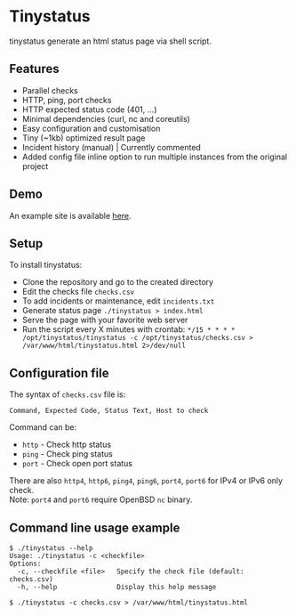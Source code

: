 # Tinystatus

tinystatus generate an html status page via shell script.

## Features

* Parallel checks
* HTTP, ping, port checks
* HTTP expected status code (401, ...)
* Minimal dependencies (curl, nc and coreutils)
* Easy configuration and customisation
* Tiny (~1kb) optimized result page
* Incident history (manual) | Currently commented
* Added config file inline option to run multiple instances from the original project

## Demo

An example site is available [here](https://lab.bdro.fr/tinystatus/).

## Setup

To install tinystatus:

* Clone the repository and go to the created directory
* Edit the checks file `checks.csv`
* To add incidents or maintenance, edit `incidents.txt`
* Generate status page `./tinystatus > index.html`
* Serve the page with your favorite web server
* Run the script every X minutes with crontab: `*/15 * * * * /opt/tinystatus/tinystatus -c /opt/tinystatus/checks.csv > /var/www/html/tinystatus.html 2>/dev/null`

## Configuration file

The syntax of `checks.csv` file is:
```
Command, Expected Code, Status Text, Host to check
```

Command can be:
* `http` - Check http status
* `ping` - Check ping status 
* `port` - Check open port status

There are also `http4`, `http6`, `ping4`, `ping6`, `port4`, `port6` for IPv4 or IPv6 only check.  
Note: `port4` and `port6` require OpenBSD `nc` binary.

## Command line usage example

```
$ ./tinystatus --help
Usage: ./tinystatus -c <checkfile>
Options:
  -c, --checkfile <file>   Specify the check file (default: checks.csv)
  -h, --help               Display this help message

$ ./tinystatus -c checks.csv > /var/www/html/tinystatus.html
```
